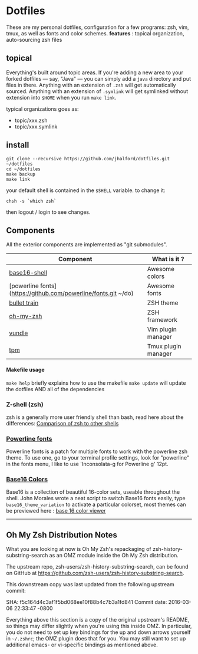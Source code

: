 # Dotfiles

These are my personal dotfiles, configuration for a few programs: zsh, vim, tmux, as well as fonts and color schemes.
**features** : topical organization, auto-sourcing zsh files

## topical

Everything's built around topic areas. If you're adding a new area to your
forked dotfiles — say, "Java" — you can simply add a `java` directory and put
files in there. Anything with an extension of `.zsh` will get automatically
sourced. Anything with an extension of `.symlink` will get
symlinked without extension into `$HOME` when you run `make link`.

typical organizations goes as:

  - topic/xxx.zsh
  - topic/xxx.symlink

## install

```
git clone --recursive https://github.com/jhalford/dotfiles.git ~/dotfiles
cd ~/dotfiles
make backup
make link
```

your default shell is contained in the `$SHELL` variable.
to change it:
```shell
chsh -s `which zsh`
```
then logout / login to see changes.

## Components

All the exterior components are implemented as "git submodules".

| Component | What is it ? |
|--------|-----|
| [base16-shell](https://github.com/JohnMorales/base16-shell.git) | Awesome colors |
| [powerline fonts](https://github.com/powerline/fonts.git ~/do) | Awesome fonts |
| [bullet train](https://github.com/caiogondim/bullet-train-oh-my-zsh-theme.git) | ZSH theme |
| [oh-my-zsh](https://github.com/robbyrussell/oh-my-zsh.git) | ZSH framework |
| [vundle](https://github.com/VundleVim/Vundle.vim.git) | Vim plugin manager |
| [tpm](https://github.com/tmux-plugins/tpm.git) | Tmux plugin manager |

#### Makefile usage
`make help` briefly explains how to use the makefile
`make update` will update the dotfiles AND all of the dependencies

### Z-shell (zsh)

zsh is a generally more user friendly shell than bash, read here about the differences: [Comparison of zsh to other shells](http://zsh.sourceforge.net/FAQ/zshfaq02.html)

### [Powerline fonts](https://github.com/powerline/fonts)

Powerline fonts is a patch for multiple fonts to work with the powerline zsh theme. To use one, go to your terminal profile settings, look for "powerline" in the fonts menu, I like to use 'Inconsolata-g for Powerline g' 12pt.

### [Base16 Colors](https://github.com/JohnMorales/base16-shell.git)

Base16 is a collection of beautiful 16-color sets, useable throughout the shell. John Morales wrote a neat script to switch Base16 fonts easily, type `base16_theme_variation` to activate a particular colorset, most themes can be previewed here : [base 16 color viewer](https://chriskempson.github.io/base16/)

------------------------------------------------------------------------------
Oh My Zsh Distribution Notes
------------------------------------------------------------------------------

What you are looking at now is Oh My Zsh's repackaging of zsh-history-substring-search 
as an OMZ module inside the Oh My Zsh distribution.

The upstream repo, zsh-users/zsh-history-substring-search, can be found on GitHub at 
https://github.com/zsh-users/zsh-history-substring-search.

This downstream copy was last updated from the following upstream commit:

  SHA:          f5c164d4c3af1f5bd068ee10f88b4c7b3a1fd841
  Commit date:  2016-03-06 22:33:47 -0800

Everything above this section is a copy of the original upstream's README, so things
may differ slightly when you're using this inside OMZ. In particular, you do not
need to set up key bindings for the up and down arrows yourself in `~/.zshrc`; the OMZ 
plugin does that for you. You may still want to set up additional emacs- or vi-specific
bindings as mentioned above.

